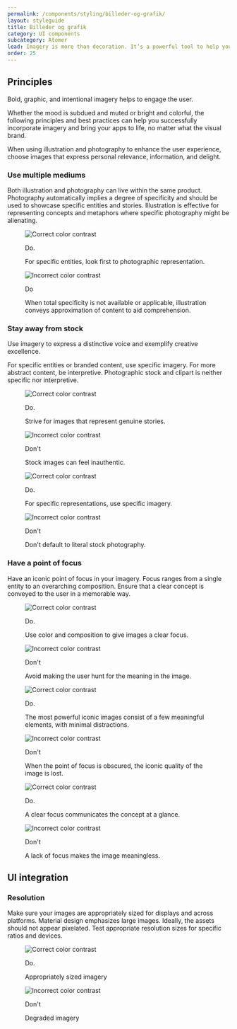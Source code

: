```yaml
---
permalink: /components/styling/billeder-og-grafik/
layout: styleguide
title: Billeder og grafik
category: UI components
subcategory: Atomer
lead: Imagery is more than decoration. It’s a powerful tool to help you communicate and differentiate your product.
order: 25
---
```


## Principles

Bold, graphic, and intentional imagery helps to engage the user.

Whether the mood is subdued and muted or bright and colorful, the following principles and best practices can help you successfully incorporate imagery and bring your apps to life, no matter what the visual brand.

When using illustration and photography to enhance the user experience, choose images that express personal relevance, information, and delight.

### Use multiple mediums

Both illustration and photography can live within the same product. Photography automatically implies a degree of specificity and should be used to showcase specific entities and stories. Illustration is effective for representing concepts and metaphors where specific photography might be alienating.

<div class="usa-grid-full">
  <div class="usa-width-one-half">
    <div class="figure">
        <figure class="s-tag-media">
            <div class="media" style="max-width: 720px">
                <div class="frame">
                    <img src="{{ site.baseurl }}/img/style_imagery_bestpractices_mediums1.png" aria-describedby="color-contrast-figure-caption-1" alt="Correct color contrast" >
                </div>
            </div>
            <figcaption id="color-contrast-figure-caption-1">
                <p class="s-tag-caption do">Do.</p>
                <p>For specific entities, look first to photographic representation.</p>
            </figcaption>
        </figure>
    </div>
  </div>
  <div class="usa-width-one-half">
    <div class="figure">
        <figure class="s-tag-media">
            <div class="media" style="max-width: 720px">
                <div class="frame ">
                    <img alt="Incorrect color contrast" aria-describedby="color-contrast-figure-caption-2" src="{{ site.baseurl }}/img/style_imagery_bestpractices_mediums2.png">
                </div>
            </div>
            <figcaption id="color-contrast-figure-caption-2">
                <p class="s-tag-caption do">Do</p>
                <p>When total specificity is not available or applicable, illustration conveys approximation of content to aid comprehension.</p>
            </figcaption>
        </figure>
    </div>
  </div>
</div>

### Stay away from stock

Use imagery to express a distinctive voice and exemplify creative excellence.

For specific entities or branded content, use specific imagery. For more abstract content, be interpretive. Photographic stock and clipart is neither specific nor interpretive.

<div class="usa-grid-full">
  <div class="usa-width-one-half">
    <div class="figure">
        <figure class="s-tag-media">
            <div class="media" style="max-width: 720px">
                <div class="frame">
                    <img src="{{ site.baseurl }}/img/style_imagery_bestpractices_stock1.png" aria-describedby="color-contrast-figure-caption-1" alt="Correct color contrast" >
                </div>
            </div>
            <figcaption id="color-contrast-figure-caption-1">
                <p class="s-tag-caption do">Do.</p>
                <p>Strive for images that represent genuine stories.</p>
            </figcaption>
        </figure>
    </div>
  </div>
  <div class="usa-width-one-half">
    <div class="figure">
        <figure class="s-tag-media">
            <div class="media" style="max-width: 720px">
                <div class="frame ">
                    <img alt="Incorrect color contrast" aria-describedby="color-contrast-figure-caption-2" src="{{ site.baseurl }}/img/style_imagery_bestpractices_stock2.png">
                </div>
            </div>
            <figcaption id="color-contrast-figure-caption-2">
                <p class="s-tag-caption dont">Don't</p>
                <p>Stock images can feel inauthentic.</p>
            </figcaption>
        </figure>
    </div>
  </div>
</div>

<div class="usa-grid-full">
  <div class="usa-width-one-half">
    <div class="figure">
        <figure class="s-tag-media">
            <div class="media" style="max-width: 720px">
                <div class="frame">
                    <img src="{{ site.baseurl }}/img/style_imagery_bestpractices_stock3.png" aria-describedby="color-contrast-figure-caption-1" alt="Correct color contrast" >
                </div>
            </div>
            <figcaption id="color-contrast-figure-caption-1">
                <p class="s-tag-caption do">Do.</p>
                <p>For specific representations, use specific imagery.</p>
            </figcaption>
        </figure>
    </div>
  </div>
  <div class="usa-width-one-half">
    <div class="figure">
        <figure class="s-tag-media">
            <div class="media" style="max-width: 720px">
                <div class="frame ">
                    <img alt="Incorrect color contrast" aria-describedby="color-contrast-figure-caption-2" src="{{ site.baseurl }}/img/style_imagery_bestpractices_stock4.png">
                </div>
            </div>
            <figcaption id="color-contrast-figure-caption-2">
                <p class="s-tag-caption dont">Don't</p>
                <p>Don't default to literal stock photography.</p>
            </figcaption>
        </figure>
    </div>
  </div>
</div>

### Have a point of focus

Have an iconic point of focus in your imagery. Focus ranges from a single entity to an overarching composition. Ensure that a clear concept is conveyed to the user in a memorable way.

<div class="usa-grid-full">
  <div class="usa-width-one-half">
    <div class="figure">
        <figure class="s-tag-media">
            <div class="media" style="max-width: 720px">
                <div class="frame">
                    <img src="{{ site.baseurl }}/img/style_imagery_bestpractices_focus1.png" aria-describedby="color-contrast-figure-caption-1" alt="Correct color contrast" >
                </div>
            </div>
            <figcaption id="color-contrast-figure-caption-1">
                <p class="s-tag-caption do">Do.</p>
                <p>Use color and composition to give images a clear focus.</p>
            </figcaption>
        </figure>
    </div>
  </div>
  <div class="usa-width-one-half">
    <div class="figure">
        <figure class="s-tag-media">
            <div class="media" style="max-width: 720px">
                <div class="frame ">
                    <img alt="Incorrect color contrast" aria-describedby="color-contrast-figure-caption-2" src="{{ site.baseurl }}/img/style_imagery_bestpractices_focus2.png">
                </div>
            </div>
            <figcaption id="color-contrast-figure-caption-2">
                <p class="s-tag-caption dont">Don't</p>
                <p>Avoid making the user hunt for the meaning in the image.</p>
            </figcaption>
        </figure>
    </div>
  </div>
</div>

<div class="usa-grid-full">
  <div class="usa-width-one-half">
    <div class="figure">
        <figure class="s-tag-media">
            <div class="media" style="max-width: 720px">
                <div class="frame">
                    <img src="{{ site.baseurl }}/img/style_imagery_bestpractices_focus3.png" aria-describedby="color-contrast-figure-caption-1" alt="Correct color contrast" >
                </div>
            </div>
            <figcaption id="color-contrast-figure-caption-1">
                <p class="s-tag-caption do">Do.</p>
                <p>The most powerful iconic images consist of a few meaningful elements, with minimal distractions.</p>
            </figcaption>
        </figure>
    </div>
  </div>
  <div class="usa-width-one-half">
    <div class="figure">
        <figure class="s-tag-media">
            <div class="media" style="max-width: 720px">
                <div class="frame ">
                    <img alt="Incorrect color contrast" aria-describedby="color-contrast-figure-caption-2" src="{{ site.baseurl }}/img/style_imagery_bestpractices_focus4.png">
                </div>
            </div>
            <figcaption id="color-contrast-figure-caption-2">
                <p class="s-tag-caption dont">Don't</p>
                <p>When the point of focus is obscured, the iconic quality of the image is lost.</p>
            </figcaption>
        </figure>
    </div>
  </div>
</div>

<div class="usa-grid-full">
  <div class="usa-width-one-half">
    <div class="figure">
        <figure class="s-tag-media">
            <div class="media" style="max-width: 720px">
                <div class="frame">
                    <img src="{{ site.baseurl }}/img/style_imagery_bestpractices_focus5.png" aria-describedby="color-contrast-figure-caption-1" alt="Correct color contrast" >
                </div>
            </div>
            <figcaption id="color-contrast-figure-caption-1">
                <p class="s-tag-caption do">Do.</p>
                <p>A clear focus communicates the concept at a glance.</p>
            </figcaption>
        </figure>
    </div>
  </div>
  <div class="usa-width-one-half">
    <div class="figure">
        <figure class="s-tag-media">
            <div class="media" style="max-width: 720px">
                <div class="frame ">
                    <img alt="Incorrect color contrast" aria-describedby="color-contrast-figure-caption-2" src="{{ site.baseurl }}/img/style_imagery_bestpractices_focus6.png">
                </div>
            </div>
            <figcaption id="color-contrast-figure-caption-2">
                <p class="s-tag-caption dont">Don't</p>
                <p>A lack of focus makes the image meaningless.</p>
            </figcaption>
        </figure>
    </div>
  </div>
</div>
 
## UI integration

### Resolution

Make sure your images are appropriately sized for displays and across platforms. Material design emphasizes large images. Ideally, the assets should not appear pixelated. Test appropriate resolution sizes for specific ratios and devices.

<div class="usa-grid-full">
  <div class="usa-width-one-half">
    <div class="figure">
        <figure class="s-tag-media">
            <div class="media" style="max-width: 720px">
                <div class="frame">
                    <img src="{{ site.baseurl }}/img/style_imagery_integration_resolution1.png" aria-describedby="color-contrast-figure-caption-1" alt="Correct color contrast" >
                </div>
            </div>
            <figcaption id="color-contrast-figure-caption-1">
                <p class="s-tag-caption do">Do.</p>
                <p>Appropriately sized imagery</p>
            </figcaption>
        </figure>
    </div>
  </div>
  <div class="usa-width-one-half">
    <div class="figure">
        <figure class="s-tag-media">
            <div class="media" style="max-width: 720px">
                <div class="frame ">
                    <img alt="Incorrect color contrast" aria-describedby="color-contrast-figure-caption-2" src="{{ site.baseurl }}/img/style_imagery_integration_resolution2.png">
                </div>
            </div>
            <figcaption id="color-contrast-figure-caption-2">
                <p class="s-tag-caption dont">Don't</p>
                <p>Degraded imagery</p>
            </figcaption>
        </figure>
    </div>
  </div>
</div>